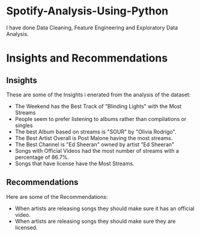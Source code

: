# Spotify-Analysis-Using-Python

I have done Data Cleaning, Feature Engineering and Exploratory Data Analysis.

# Insights and Recommendations
## Insights
These are some of the Insights i enerated from the analysis of the dataset:
- The Weekend has the Best Track of "Blinding Lights" with the Most Streams
- People seem to prefer listening to albums rather than compilations or singles
- The best Album based on streams is "SOUR"  by "Olivia Rodrigo".
- The Best Artist Overall is Post Malone having the most streams.
- The Best Channel is "Ed Sheeran" owned by artist "Ed Sheeran"
- Songs with Official Videos had the most number of streams with a percentage of 86.7%.
- Songs that have license have the Most Streams.

## Recommendations
Here are some of the Recommendations:
- When artists are releasing songs they should make sure it has an official video.
- When artists are releasing songs they should make sure they are licensed.
